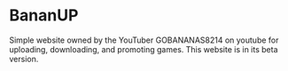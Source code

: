 # BananUP
Simple website owned by the YouTuber GOBANANAS8214 on youtube for uploading, downloading, and promoting games. This website is in its beta version.

